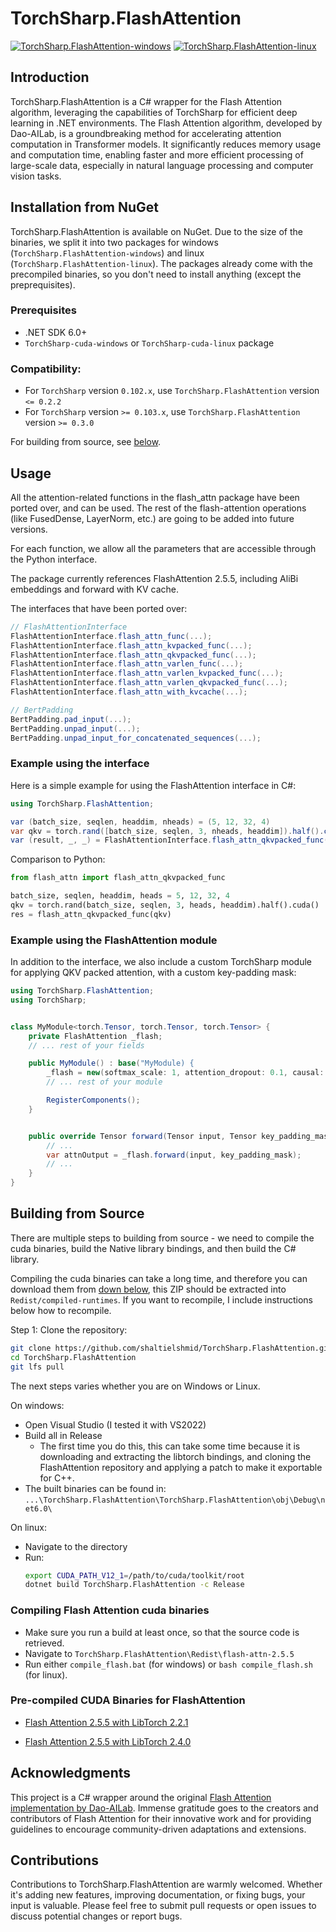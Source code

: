 # TorchSharp.FlashAttention

[![TorchSharp.FlashAttention-windows](https://img.shields.io/nuget/v/TorchSharp.FlashAttention-windows.svg?cacheSeconds=3600&label=TorchSharp.FlashAttention-windows%20nuget)](https://www.nuget.org/packages/TorchSharp.FlashAttention-windows/)
[![TorchSharp.FlashAttention-linux](https://img.shields.io/nuget/v/TorchSharp.FlashAttention-linux.svg?cacheSeconds=3600&label=TorchSharp.FlashAttention-linux%20nuget)](https://www.nuget.org/packages/TorchSharp.FlashAttention-linux/)

## Introduction
TorchSharp.FlashAttention is a C# wrapper for the Flash Attention algorithm, leveraging the capabilities of TorchSharp for efficient deep learning in .NET environments. The Flash Attention algorithm, developed by Dao-AILab, is a groundbreaking method for accelerating attention computation in Transformer models. It significantly reduces memory usage and computation time, enabling faster and more efficient processing of large-scale data, especially in natural language processing and computer vision tasks.

## Installation from NuGet

TorchSharp.FlashAttention is available on NuGet. Due to the size of the binaries, we split it into two packages for windows (`TorchSharp.FlashAttention-windows`) and linux (`TorchSharp.FlashAttention-linux`). The packages already come with the precompiled binaries, so you don't need to install anything (except the preprequisites).

### Prerequisites

- .NET SDK 6.0+
- `TorchSharp-cuda-windows` or `TorchSharp-cuda-linux` package

### Compatibility:

- For `TorchSharp` version `0.102.x`, use `TorchSharp.FlashAttention` version `<= 0.2.2`
- For `TorchSharp` version `>= 0.103.x`, use `TorchSharp.FlashAttention` version `>= 0.3.0`

For building from source, see [below](#building-from-source).

## Usage

All the attention-related functions in the flash_attn package have been ported over, and can be used. The rest of the flash-attention operations (like FusedDense, LayerNorm, etc.) are going to be added into future versions. 

For each function, we allow all the parameters that are accessible through the Python interface.

The package currently references FlashAttention 2.5.5, including AliBi embeddings and forward with KV cache. 

The interfaces that have been ported over:

```cs
// FlashAttentionInterface
FlashAttentionInterface.flash_attn_func(...);
FlashAttentionInterface.flash_attn_kvpacked_func(...);
FlashAttentionInterface.flash_attn_qkvpacked_func(...);
FlashAttentionInterface.flash_attn_varlen_func(...);
FlashAttentionInterface.flash_attn_varlen_kvpacked_func(...);
FlashAttentionInterface.flash_attn_varlen_qkvpacked_func(...);
FlashAttentionInterface.flash_attn_with_kvcache(...);

// BertPadding
BertPadding.pad_input(...);
BertPadding.unpad_input(...);
BertPadding.unpad_input_for_concatenated_sequences(...);
```


### Example using the interface

Here is a simple example for using the FlashAttention interface in C#:

```cs
using TorchSharp.FlashAttention;

var (batch_size, seqlen, headdim, nheads) = (5, 12, 32, 4)
var qkv = torch.rand([batch_size, seqlen, 3, nheads, headdim]).half().cuda();
var (result, _, _) = FlashAttentionInterface.flash_attn_qkvpacked_func(qkv);
```

Comparison to Python:

```python
from flash_attn import flash_attn_qkvpacked_func

batch_size, seqlen, headdim, heads = 5, 12, 32, 4
qkv = torch.rand(batch_size, seqlen, 3, heads, headdim).half().cuda()
res = flash_attn_qkvpacked_func(qkv)
```

### Example using the FlashAttention module

In addition to the interface, we also include a custom TorchSharp module for applying QKV packed attention, with a custom key-padding mask:

```cs
using TorchSharp.FlashAttention;
using TorchSharp;


class MyModule<torch.Tensor, torch.Tensor, torch.Tensor> {
    private FlashAttention _flash;
    // ... rest of your fields

    public MyModule() : base("MyModule) {
        _flash = new(softmax_scale: 1, attention_dropout: 0.1, causal: true);
        // ... rest of your module

        RegisterComponents();
    }


    public override Tensor forward(Tensor input, Tensor key_padding_mask) {
        // ...
        var attnOutput = _flash.forward(input, key_padding_mask);
        // ...
    }
}

```

## Building from Source

There are multiple steps to building from source - we need to compile the cuda binaries, build the Native library bindings, and then build the C# library. 

Compiling the cuda binaries can take a long time, and therefore you can download them from [down below](#pre-compiled-cuda-binaries-for-flashattention), this ZIP should be extracted into `Redist/compiled-runtimes`. If you want to recompile, I include instructions below how to recompile. 

Step 1: Clone the repository:
   ```bash
   git clone https://github.com/shaltielshmid/TorchSharp.FlashAttention.git
   cd TorchSharp.FlashAttention
   git lfs pull
   ```

The next steps varies whether you are on Windows or Linux. 

On windows:

- Open Visual Studio (I tested it with VS2022)
- Build all in Release
    - The first time you do this, this can take some time because it is downloading and extracting the libtorch bindings, and cloning the FlashAttention repository and applying a patch to make it exportable for C++. 
- The built binaries can be found in:
    `...\TorchSharp.FlashAttention\TorchSharp.FlashAttention\obj\Debug\net6.0\`

On linux:

- Navigate to the directory
- Run:
    ```bash
    export CUDA_PATH_V12_1=/path/to/cuda/toolkit/root
    dotnet build TorchSharp.FlashAttention -c Release
    ```

### Compiling Flash Attention cuda binaries

- Make sure you run a build at least once, so that the source code is retrieved.
- Navigate to `TorchSharp.FlashAttention\Redist\flash-attn-2.5.5`
- Run either `compile_flash.bat` (for windows) or `bash compile_flash.sh` (for linux). 

### Pre-compiled CUDA Binaries for FlashAttention

- [Flash Attention 2.5.5 with LibTorch 2.2.1](https://www.dropbox.com/scl/fi/ckfu9b1b7lbonly5ccx7p/cpp-compiled-runtimes-flash2.5.5-torch2.2.1.zip?rlkey=z75xlubblgwfaqj5slnq80j11&dl=1)

- [Flash Attention 2.5.5 with LibTorch 2.4.0](https://www.dropbox.com/scl/fi/e0e32m8h4tqilscj4mztj/cpp-compiled-runtimes-flash2.5.5-torch2.4.0.zip?rlkey=kz9ei12ai1qk6ctzpvkjiyg6g&dl=1)

## Acknowledgments
This project is a C# wrapper around the original [Flash Attention implementation by Dao-AILab](https://github.com/Dao-AILab/flash-attention). Immense gratitude goes to the creators and contributors of Flash Attention for their innovative work and for providing guidelines to encourage community-driven adaptations and extensions.

## Contributions
Contributions to TorchSharp.FlashAttention are warmly welcomed. Whether it's adding new features, improving documentation, or fixing bugs, your input is valuable. Please feel free to submit pull requests or open issues to discuss potential changes or report bugs.

